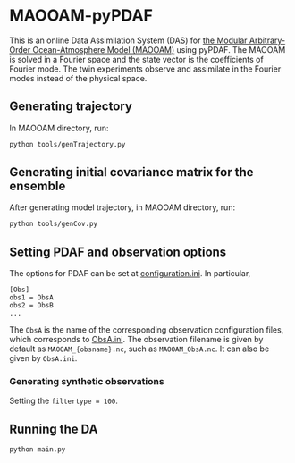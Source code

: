 # MAOOAM-pyPDAF

This is an online Data Assimilation System (DAS) for [the Modular Arbitrary-Order Ocean-Atmosphere Model (MAOOAM)](https://github.com/Climdyn/MAOOAM.git) using pyPDAF. The MAOOAM is solved in a Fourier space and the state vector is the coefficients of Fourier mode. The twin experiments observe and assimilate in the Fourier modes instead of the physical space.

## Generating trajectory
In MAOOAM directory, run:
```bash
python tools/genTrajectory.py
```

## Generating initial covariance matrix for the ensemble
After generating model trajectory, in MAOOAM directory, run:
```bash
python tools/genCov.py
```

## Setting PDAF and observation options
The options for PDAF can be set at [configuration.ini](configuration.ini). In particular,
```
[Obs]
obs1 = ObsA
obs2 = ObsB
...
```
The `ObsA` is the name of the corresponding observation configuration files, which corresponds to [ObsA.ini](ObsA.ini). The observation filename is given by default as `MAOOAM_{obsname}.nc`, such as `MAOOAM_ObsA.nc`. It can also be given by `ObsA.ini`.

### Generating synthetic observations
Setting the `filtertype = 100`.

## Running the DA
`python main.py`
